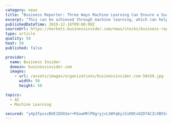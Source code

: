 ```yaml
---
category: news
title: "Business Reporter: Three Ways Machine Learning Can Ensure a Successful Supply Chain"
excerpt: "This can be achieved through machine learning, which can help improve the success of a supply chain by: Shifting from a reactive to a preventive approach to quality Enabling dynamic risk-based interventions Optimizing prescriptive decision making \"The ultimate goal is to provide every member of a supplier network with the opportunity to be ..."
publishedDateTime: 2019-12-16T09:00:00Z
sourceUrl: https://markets.businessinsider.com/news/stocks/business-reporter-three-ways-machine-learning-can-ensure-a-successful-supply-chain-1028764710
type: article
quality: 58
heat: 58
published: false

provider:
  name: Business Insider
  domain: businessinsider.com
  images:
    - url: /assets/images/organizations/businessinsider.com-50x50.jpg
      width: 50
      height: 50

topics:
  - AI
  - Machine Learning

secured: "y4p3fpvszBUE1EOGSer+RSowHRlPQgryjvLSWYq6yi5iKNtvQ2DfACZcXBS5d+3XmEy6595PprVPzEVSfRHGvQjTE8ZKUAL/uXPRdAvlmv2jGx480ko7Ck6bphfuchOAH/ei7j6n23iM3V6E/FcVVpXwEOlmE03CLgaWwwSRoLuyLt3PMIiKkbWP7tRSJNVWrJhi9u+aZa/MtO6XL8q+B62LfPozp/CDke5xmkRiWMRwKzeA51RnbaZB1XpsZmGu+vo9mE0FxjWi+r901koVHA==;y/Aj2sQbb7xSBruq9xiyMA=="
---
```


